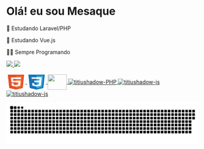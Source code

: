 # Olá! eu sou Mesaque
🌱 Estudando Laravel/PHP

🌱 Estudando Vue.js

👨‍💻  Sempre Programando


<a href="https://github.com/titiushadow">
<img height="180em" src="https://github-readme-stats.vercel.app/api?username=titiushadow&show_icons=true&theme=dark&include_all_commits=true&count_private=true"/>
<img height="180em" src="https://github-readme-stats.vercel.app/api/top-langs/?username=titiushadow&layout=compact&langs_count=7&theme=dark"/>
<div style="display: inline_block">
<br>
<img align="center" alt="titiushadow-HTML" height="40" width="50" src="https://raw.githubusercontent.com/devicons/devicon/master/icons/html5/html5-original.svg">
<img align="center" alt="titiushadow-CSS" height="40" width="50" src="https://raw.githubusercontent.com/devicons/devicon/master/icons/css3/css3-original.svg">
<img align="center" alt"titiushadow-Laravel" height="40" width="50" src="https://cdn.jsdelivr.net/gh/devicons/devicon/icons/laravel/laravel-plain.svg" />
<img align="center" alt="titiushadow-PHP" height="40" width="50" src="https://cdn.jsdelivr.net/gh/devicons/devicon/icons/php/php-original.svg"/>
<img align="center" alt="titiushadow-js" height="40" width="50" src="https://cdn.jsdelivr.net/gh/devicons/devicon/icons/javascript/javascript-original.svg" />
<img align="center" alt="titiushadow-js" height="40" width="50" src="https://cdn.jsdelivr.net/gh/devicons/devicon/icons/vuejs/vuejs-original.svg"/>

  ![Snake animation](https://github.com/titiushadow/titiushadow/blob/output/github-contribution-grid-snake.svg)
  
</div>

